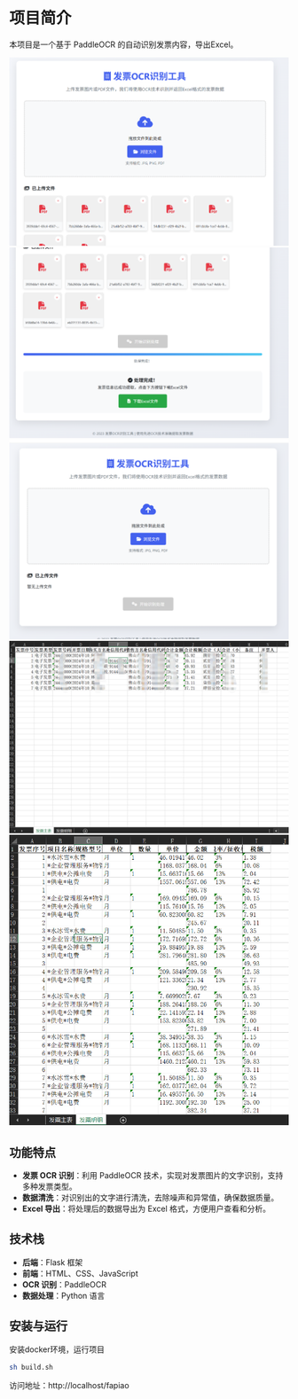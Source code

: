 # 项目简介

本项目是一个基于 PaddleOCR 的自动识别发票内容，导出Excel。

![alt text](image.png)
![alt text](image-1.png)
![alt text](image-2.png)
![alt text](image-3.png)
![alt text](image-4.png)
## 功能特点
- **发票 OCR 识别**：利用 PaddleOCR 技术，实现对发票图片的文字识别，支持多种发票类型。
- **数据清洗**：对识别出的文字进行清洗，去除噪声和异常值，确保数据质量。
- **Excel 导出**：将处理后的数据导出为 Excel 格式，方便用户查看和分析。

## 技术栈
- **后端**：Flask 框架
- **前端**：HTML、CSS、JavaScript
- **OCR 识别**：PaddleOCR
- **数据处理**：Python 语言

## 安装与运行
安装docker环境，运行项目
```bash
sh build.sh
```
访问地址：http://localhost/fapiao
